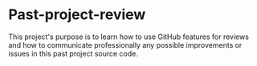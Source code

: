 # Past-project-review
This project's purpose is to learn how to use GitHub features for reviews and how to communicate professionally any possible improvements or issues in this past project source code.
